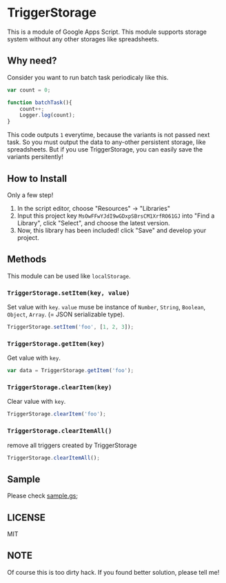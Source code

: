# TriggerStorage

This is a module of Google Apps Script.
This module supports storage system without any other storages like spreadsheets.

## Why need?

Consider you want to run batch task periodicaly like this.

```js
var count = 0;

function batchTask(){
	count++;
	Logger.log(count);
}
```

This code outputs `1` everytime, because the variants is not passed next task.
So you must output the data to any-other persistent storage, like spreadsheets.
But if you use TriggerStorage, you can easily save the variants persitently!

## How to Install

Only a few step!

1. In the script editor, choose "Resources" -> "Libraries"
2. Input this project key `MsOwFFwYJdI9wGDxpSBrsCM1XrfRO61GJ` into "Find a Library", click "Select", and choose the latest version.
3. Now, this library has been included! click "Save" and develop your project.

## Methods

This module can be used like `localStorage`.

### `TriggerStorage.setItem(key, value)`

Set value with `key`. `value` muse be instance of `Number`, `String`, `Boolean`, `Object`, `Array`. (= JSON serializable type).


```js
TriggerStorage.setItem('foo', [1, 2, 3]);
```

### `TriggerStorage.getItem(key)`

Get value with `key`.

```js
var data = TriggerStorage.getItem('foo');
```

### `TriggerStorage.clearItem(key)`

Clear value with `key`.

```js
TriggerStorage.clearItem('foo');
```

### `TriggerStorage.clearItemAll()`

remove all triggers created by TriggerStorage

```js
TriggerStorage.clearItemAll();
```


## Sample

Please check [sample.gs](https://github.com/Kiikurage/TriggerStorage/blob/master/sample.gs);

## LICENSE

MIT

## NOTE

Of course this is too dirty hack. If you found better solution, please tell me!
